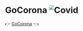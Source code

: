 # GoCorona ![Covid](img/favicon.ico "Icon")

👉 [GoCorona](https://harpcs.github.io/GoCorona/ "Page") 👈
